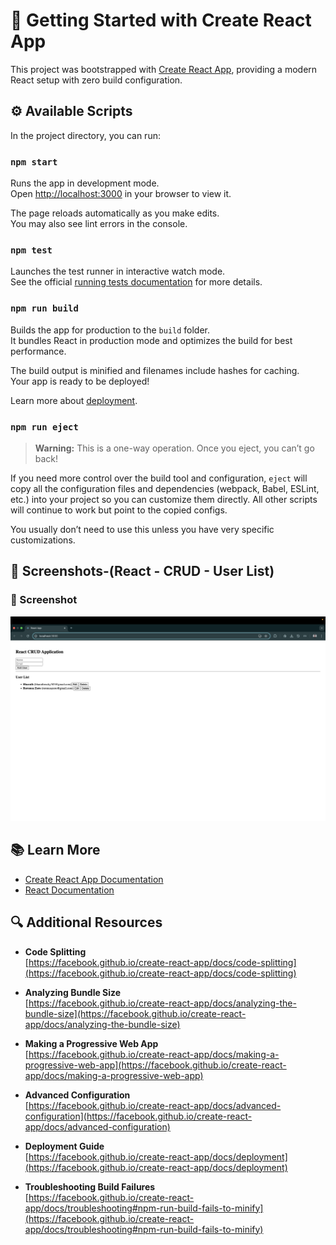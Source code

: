 # 🚀 Getting Started with Create React App

This project was bootstrapped with [Create React App](https://github.com/facebook/create-react-app), providing a modern React setup with zero build configuration.

## ⚙️ Available Scripts

In the project directory, you can run:

### `npm start`

Runs the app in development mode.  
Open [http://localhost:3000](http://localhost:3000) in your browser to view it.  

The page reloads automatically as you make edits.  
You may also see lint errors in the console.

### `npm test`

Launches the test runner in interactive watch mode.  
See the official [running tests documentation](https://facebook.github.io/create-react-app/docs/running-tests) for more details.

### `npm run build`

Builds the app for production to the `build` folder.  
It bundles React in production mode and optimizes the build for best performance.

The build output is minified and filenames include hashes for caching.  
Your app is ready to be deployed!  

Learn more about [deployment](https://facebook.github.io/create-react-app/docs/deployment).

### `npm run eject`

> **Warning:** This is a one-way operation. Once you eject, you can’t go back!

If you need more control over the build tool and configuration, `eject` will copy all the configuration files and dependencies (webpack, Babel, ESLint, etc.) into your project so you can customize them directly. All other scripts will continue to work but point to the copied configs.

You usually don’t need to use this unless you have very specific customizations.


## 📸 Screenshots-(React - CRUD - User List)

### 📂 Screenshot
<p align="center">
  <img width="1000" alt="Result" src="https://github.com/Bharath5050/CBA-Projects-and-Tasks/blob/main/CBA_React_Assignment/Results.png" />
</p>

## 📚 Learn More

- [Create React App Documentation](https://facebook.github.io/create-react-app/docs/getting-started)  
- [React Documentation](https://reactjs.org/)

## 🔍 Additional Resources

- **Code Splitting**  
  [https://facebook.github.io/create-react-app/docs/code-splitting](https://facebook.github.io/create-react-app/docs/code-splitting)

- **Analyzing Bundle Size**  
  [https://facebook.github.io/create-react-app/docs/analyzing-the-bundle-size](https://facebook.github.io/create-react-app/docs/analyzing-the-bundle-size)

- **Making a Progressive Web App**  
  [https://facebook.github.io/create-react-app/docs/making-a-progressive-web-app](https://facebook.github.io/create-react-app/docs/making-a-progressive-web-app)

- **Advanced Configuration**  
  [https://facebook.github.io/create-react-app/docs/advanced-configuration](https://facebook.github.io/create-react-app/docs/advanced-configuration)

- **Deployment Guide**  
  [https://facebook.github.io/create-react-app/docs/deployment](https://facebook.github.io/create-react-app/docs/deployment)

- **Troubleshooting Build Failures**  
  [https://facebook.github.io/create-react-app/docs/troubleshooting#npm-run-build-fails-to-minify](https://facebook.github.io/create-react-app/docs/troubleshooting#npm-run-build-fails-to-minify)
